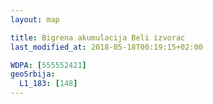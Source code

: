 ```yaml
---
layout: map

title: Bigrena akumulacija Beli izvorac
last_modified_at: 2018-05-18T00:19:15+02:00

WDPA: [555552421]
geoSrbija:
  L1_183: [148]
---
```

